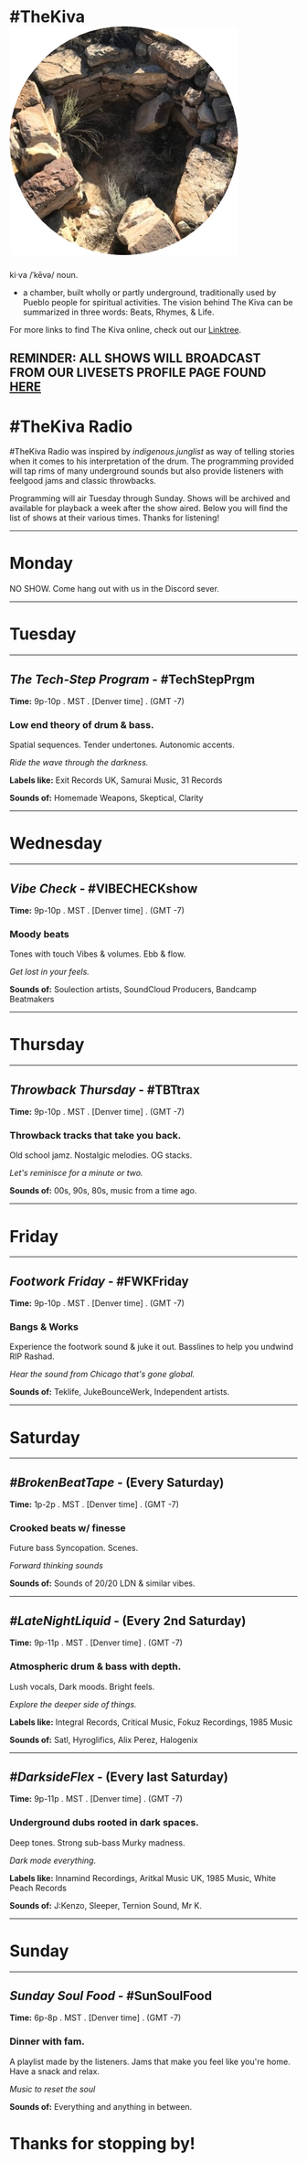 # #TheKiva ![kiva-placeholder](image.png)

ki·va /ˈkēvə/
noun.
- a chamber, built wholly or partly underground, traditionally used by Pueblo people for spiritual activities.
The vision behind The Kiva can be summarized in three words: Beats, Rhymes, & Life.

For more links to find The Kiva online, check out our [Linktree](https://linktr.ee/TheKiva).

## REMINDER: ALL SHOWS WILL BROADCAST FROM OUR LIVESETS PROFILE PAGE FOUND [HERE](https://livesets.com/the-kiva/live)

# #TheKiva Radio

#TheKiva Radio was inspired by _indigenous.junglist_ as way of telling stories when it comes to his interpretation of the drum. The programming provided will tap rims of many underground sounds but also provide listeners with feelgood jams and classic throwbacks.

Programming will air Tuesday through Sunday. Shows will be archived and available for playback a week after the show aired. Below you will find the list of shows at their various times. Thanks for listening!


-------------------------------------------------

# Monday

NO SHOW. Come hang out with us in the Discord sever.

-------------------------------------------------

# Tuesday

-------------------------------------------------
## _The Tech-Step Program_ - #TechStepPrgm
**Time:** 9p-10p . MST . [Denver time] . (GMT -7)
### Low end theory of drum & bass.

Spatial sequences.
Tender undertones.
Autonomic accents.

_Ride the wave through the darkness._

**Labels like:** Exit Records UK, Samurai Music, 31 Records 

**Sounds of:** Homemade Weapons, Skeptical, Clarity

-------------------------------------------------

# Wednesday

-------------------------------------------------
## _Vibe Check_ - #VIBECHECKshow
**Time:** 9p-10p . MST . [Denver time] . (GMT -7)
### Moody beats

Tones with touch
Vibes & volumes.
Ebb & flow.

_Get lost in your feels._

**Sounds of:** Soulection artists, SoundCloud Producers, Bandcamp Beatmakers

-------------------------------------------------

# Thursday

-------------------------------------------------
## _Throwback Thursday_ - #TBTtrax
**Time:** 9p-10p . MST . [Denver time] . (GMT -7)
### Throwback tracks that take you back. 

Old school jamz.
Nostalgic melodies.
OG stacks.

_Let's reminisce for a minute or two._

**Sounds of:** 00s, 90s, 80s, music from a time ago.

-------------------------------------------------

# Friday

-------------------------------------------------
## _Footwork Friday_ - #FWKFriday
**Time:** 9p-10p . MST . [Denver time] . (GMT -7)
### Bangs & Works

Experience the footwork sound & juke it out.
Basslines to help you undwind
RIP Rashad.

_Hear the sound from Chicago that's gone global._

**Sounds of:** Teklife, JukeBounceWerk, Independent artists.

-------------------------------------------------

# Saturday

-------------------------------------------------
## _#BrokenBeatTape_ - (Every Saturday)
**Time:** 1p-2p . MST . [Denver time] . (GMT -7)
### Crooked beats w/ finesse

Future bass
Syncopation.
Scenes.

_Forward thinking sounds_

**Sounds of:** Sounds of 20/20 LDN & similar vibes.

-------------------------------------------------

## _#LateNightLiquid_ - (Every 2nd Saturday)
**Time:** 9p-11p . MST . [Denver time] . (GMT -7)
### Atmospheric drum & bass with depth. 

Lush vocals,
Dark moods. 
Bright feels.

_Explore the deeper side of things._

**Labels like:** Integral Records, Critical Music, Fokuz Recordings, 1985 Music

**Sounds of:** Satl, Hyroglifics, Alix Perez, Halogenix

-------------------------------------------------

## _#DarksideFlex_ - (Every last Saturday)
**Time:** 9p-11p . MST . [Denver time] . (GMT -7)
### Underground dubs rooted in dark spaces. 

Deep tones.
Strong sub-bass
Murky madness.

_Dark mode everything._

**Labels like:** Innamind Recordings, Aritkal Music UK, 1985 Music, White Peach Records

**Sounds of:**  J:Kenzo, Sleeper, Ternion Sound, Mr K.


-------------------------------------------------



# Sunday

-------------------------------------------------
## _Sunday Soul Food_ - #SunSoulFood
**Time:** 6p-8p . MST . [Denver time] . (GMT -7)
### Dinner with fam.

A playlist made by the listeners.
Jams that make you feel like you're home.
Have a snack and relax.

_Music to reset the soul_

**Sounds of:** Everything and anything in between.


# Thanks for stopping by!
